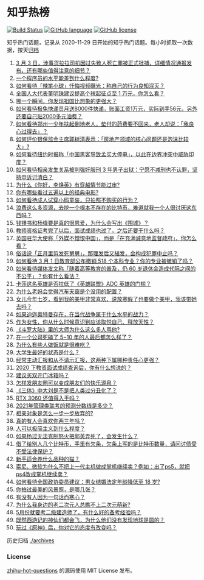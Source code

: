 # 知乎热榜
[![Build Status](https://github.com/ToWeLong/zhihu-hot-questions/workflows/CI/badge.svg)](https://github.com/ToWeLong/zhihu-hot-questions/actions)
[![GitHub language](https://img.shields.io/badge/language-golang-orange.svg)](https://golang.org/)
[![GitHub license](https://img.shields.io/github/license/ToWeLong/zhihu-hot-questions)](https://github.com/ToWeLong/zhihu-hot-questions/blob/main/LICENSE)

知乎热门话题，记录从 2020-11-29 日开始的知乎热门话题。每小时抓取一次数据，按天[归档](./archives)

<!-- BEGIN -->

1. [3 月 3 日，涉事货拉拉司机因过失致人死亡罪被正式批捕，详细情况通报发布，还有哪些值得注意的细节？](https://www.zhihu.com/question/447340905)
1. [一个程序员的水平能差到什么程度?](https://www.zhihu.com/question/314644210)
1. [如何看待「辣笔小球」忏悔视频曝光：称自己的行为良知泯灭？](https://www.zhihu.com/question/447109721)
1. [全国人大代表董明珠建议提高个税起征点至 1 万元，你怎么看？](https://www.zhihu.com/question/447327072)
1. [哪一个瞬间，你发现祖国比想象的更强大？](https://www.zhihu.com/question/446190780)
1. [如何看待极兔快递员月送8000件快递，账面工资1万元，实际到手56元，另外还要自己贴2000多元油费？](https://www.zhihu.com/question/446532924)
1. [如何看待郑州一少年扶起倒地老人，垫付的药费要不回来，老人却说：「我良心过得去」？](https://www.zhihu.com/question/447008635)
1. [如何评价银保监会主席郭树清表示：「房地产领域的核心问题还是泡沫比较大」?](https://www.zhihu.com/question/447159850)
1. [如何看待纽约时报称「中国黑客导致孟买大停电」，以此在边界冲突中威胁印度？](https://www.zhihu.com/question/447177977)
1. [如何看待相亲发生关系被判强奸服刑 3 年男子出狱：宁愿不减刑也不认罪，坚持申诉讨清白？](https://www.zhihu.com/question/447171735)
1. [为什么《你好，李焕英》有穿越情节能过审?](https://www.zhihu.com/question/443562316)
1. [你有哪些看过五遍以上的经典电影?](https://www.zhihu.com/question/353072809)
1. [如何看待成人试穿小码童装，只拍照不购买的行为？](https://www.zhihu.com/question/447335739)
1. [浪费这么多资源，去挖一个根本不存在的比特币，难道就我一个人很讨厌这东西吗？](https://www.zhihu.com/question/445164512)
1. [钱锺书和杨绛要是真的很恩爱，为什么会写出《围城》？](https://www.zhihu.com/question/66753133)
1. [教师资格证考完了以后，面试成绩也过了，之后还要干什么吗？](https://www.zhihu.com/question/329299308)
1. [英国驻华大使称「外媒不憎恨中国」，而是「在充满诚意地监督政府」，你怎么看？](https://www.zhihu.com/question/447324266)
1. [俗话说「正月里剪发死舅舅」，那理发后又植发，会构成犯罪中止吗？](https://www.zhihu.com/question/446794004)
1. [如何看待 3 月 1 日教育部公布撤销 518 个本科专业？你的专业被撤销了吗？](https://www.zhihu.com/question/447136108)
1. [如何看待媒体发文称「随着高等教育的普及，仍 60 岁退休会造成代际之间的不公平」？你有什么看法？](https://www.zhihu.com/question/446976956)
1. [卡莎这名英雄是否拉低了《英雄联盟》ADC 英雄的门槛？](https://www.zhihu.com/question/446294778)
1. [为什么老妈会觉得汽车天窗是个没用的配置？](https://www.zhihu.com/question/442784206)
1. [女儿今年七岁，看到我的美甲非常喜欢，说放寒假了也要做个美甲，我该带她去吗？](https://www.zhihu.com/question/365264970)
1. [如果迪迦奥特曼存在，在当代战争属于什么水平的战力？](https://www.zhihu.com/question/435360716)
1. [作为女性，你从什么时候意识到应该取悦自己、释放天性？](https://www.zhihu.com/question/446459169)
1. [《斗罗大陆》里的大师为什么这么多人骂他?](https://www.zhihu.com/question/446240497)
1. [在一个公司死磕了 5~10 年的人最后都怎么样了？](https://www.zhihu.com/question/295529432)
1. [为什么有些人做饭就是很难吃？](https://www.zhihu.com/question/437656087)
1. [大学生最好的状态是什么？](https://www.zhihu.com/question/333711492)
1. [经常主动汇报和从不请示汇报，这两种下属哪种责任心更强？](https://www.zhihu.com/question/437347222)
1. [2020 下教资面试成绩查询后，你有什么想说的？](https://www.zhihu.com/question/447228547)
1. [建议买双开门冰箱吗？](https://www.zhihu.com/question/441027064)
1. [怎样发朋友圈可以变成朋友们的快乐源泉？](https://www.zhihu.com/question/441792068)
1. [《三体》中大刘是不是把人类过分丑化了？](https://www.zhihu.com/question/430084545)
1. [RTX 3060 还值得入手吗？](https://www.zhihu.com/question/446808275)
1. [2021年管理类联考的预测分数线是多少？](https://www.zhihu.com/question/436668480)
1. [相亲对象是怎么一步一步放弃的?](https://www.zhihu.com/question/444986775)
1. [真的有人会喜欢你两三年吗？](https://www.zhihu.com/question/445008599)
1. [人可以极简主义到什么程度？](https://www.zhihu.com/question/313020218)
1. [如果杨过无法克制怒火把郭芙弄死了，会发生什么？](https://www.zhihu.com/question/364533089)
1. [借了给别人几个比特币，手里有欠条，欠条上写的是比特币数量，请问讨债受不受法律保护？](https://www.zhihu.com/question/445676928)
1. [新手适合养什么品种的猫？](https://www.zhihu.com/question/444949832)
1. [索尼、微软为什么不把上一代主机做成掌机继续卖？例如：出了ps5，就把ps4改成掌机继续卖？](https://www.zhihu.com/question/444597305)
1. [如何看待全国政协委员建议：男女结婚法定年龄降低至 18 岁?](https://www.zhihu.com/question/447328679)
1. [你拍过最美的风景照，是哪几张？](https://www.zhihu.com/question/446478945)
1. [有没有人因为一句话而寒心？](https://www.zhihu.com/question/446451522)
1. [为什么我身边的老二次元人总瞧不上二次元萌新?](https://www.zhihu.com/question/446876898)
1. [5月份就要考二级建造师了，有什么好的备考经验吗？](https://www.zhihu.com/question/446550696)
1. [既然西游记的神仙们都会飞，为什么他们没有发现地球是圆的？](https://www.zhihu.com/question/443331582)
1. [玩过《原神》后，你对它的态度有改变吗？](https://www.zhihu.com/question/444575942)

<!-- END -->

历史归档 [./archives](./archives)


### License
[zhihu-hot-questions](https://github.com/towelong/zhihu-hot-questions) 的源码使用 MIT License 发布。